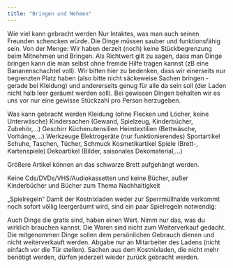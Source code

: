 ```yaml
---
title: "Bringen und Nehmen"
---
```


Wie viel kann gebracht werden
Nur Intaktes, was man auch seinen Freunden schencken würde. Die Dinge müssen sauber und funktionsfähig sein.
Von der Menge: Wir haben derzeit (noch) keine Stückbegrenzung beim Mitnehmen und Bringen.
Als Richtwert gilt zu sagen, dass man Dinge bringen kann die man selbst ohne fremde Hilfe tragen kannst (zB eine Bananenschachtel voll). Wir bitten hier zu bedenken, dass wir einerseits nur begrenzten Platz haben (also bitte nicht säckeweise Sachen bringen - gerade bei Kleidung) und andererseits genug für alle da sein soll (der Laden nicht halb leer geräumt werden soll).
Bei gewissen Dingen behalten wir es uns vor nur eine gewisse Stückzahl pro Person herzugeben.


Was kann gebracht werden
Kleidung (ohne Flecken und Löcher, keine Unterwäsche)
Kindersachen (Gewand, Spielzeug, Kinderbücher, Zubehör,...)
Geschirr
Küchenutensilien
Heimtextilien (Bettwäsche, Vorhänge,…)
Werkzeuge
Elektrogeräte (nur funktionierendes)
Sportartikel
Schuhe, Taschen, Tücher, Schmuck
Kosmetikartikel
Spiele (Brett-, Kartenspiele)
Dekoartikel (Bilder, saisonales Dekomaterial,...)

Größere Artikel können an das schwarze Brett aufgehängt werden.


Keine Cds/DVDs/VHS/Audiokassetten und keine Bücher, außer Kinderbücher und Bücher zum Thema Nachhaltigkeit


„Spielregeln“
Damit der Kostnixladen weder zur Sperrmüllhalde verkommt noch sofort völlig leergeräumt wird, sind ein paar Spielregeln notwendig:

Auch Dinge die gratis sind, haben einen Wert. Nimm nur das, was du wirklich brauchen kannst.
Die Waren sind nicht zum Weiterverkauf gedacht. Die mitgenommen Dinge sollen dem persönlichen Gebrauch dienen und nicht weiterverkauft werden.
Abgabe nur an Mitarbeiter des Ladens (nicht einfach vor die Tür stellen).
Sachen aus dem Kostnixladen, die nicht mehr benötigt werden, dürfen jederzeit wieder zurück gebracht werden.
